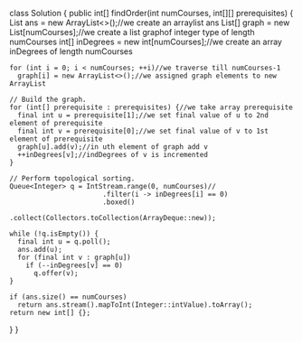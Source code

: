 class Solution {
    public int[] findOrder(int numCourses, int[][] prerequisites) {
    List<Integer> ans = new ArrayList<>();//we create an arraylist ans
    List<Integer>[] graph = new List[numCourses];//we create a list graphof integer type of length numCourses
    int[] inDegrees = new int[numCourses];//we create an array inDegrees of length numCourses

    for (int i = 0; i < numCourses; ++i)//we traverse till numCourses-1
      graph[i] = new ArrayList<>();//we assigned graph elements to new ArrayList

    // Build the graph.
    for (int[] prerequisite : prerequisites) {//we take array prerequisite
      final int u = prerequisite[1];//we set final value of u to 2nd element of prerequisite
      final int v = prerequisite[0];//we set final value of v to 1st element of prerequisite
      graph[u].add(v);//in uth element of graph add v
      ++inDegrees[v];//indDegrees of v is incremented
    }

    // Perform topological sorting.
    Queue<Integer> q = IntStream.range(0, numCourses)//
                           .filter(i -> inDegrees[i] == 0)
                           .boxed()
                           .collect(Collectors.toCollection(ArrayDeque::new));

    while (!q.isEmpty()) {
      final int u = q.poll();
      ans.add(u);
      for (final int v : graph[u])
        if (--inDegrees[v] == 0)
          q.offer(v);
    }

    if (ans.size() == numCourses)
      return ans.stream().mapToInt(Integer::intValue).toArray();
    return new int[] {};
  }
}
    